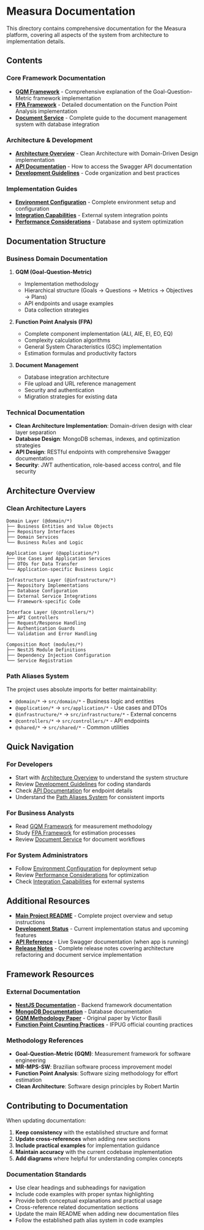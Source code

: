# Measura Documentation

This directory contains comprehensive documentation for the Measura platform, covering all aspects of the system from architecture to implementation details.

## Contents

### Core Framework Documentation

- **[GQM Framework](GQM-Framework.md)** - Comprehensive explanation of the Goal-Question-Metric framework implementation
- **[FPA Framework](FPA-Framework.md)** - Detailed documentation on the Function Point Analysis implementation
- **[Document Service](Document-Service-Implementation.md)** - Complete guide to the document management system with database integration

### Architecture & Development

- **[Architecture Overview](../README.md#architecture)** - Clean Architecture with Domain-Driven Design implementation
- **[API Documentation](../README.md#api-documentation)** - How to access the Swagger API documentation
- **[Development Guidelines](../README.md#development-guidelines)** - Code organization and best practices

### Implementation Guides

- **[Environment Configuration](../README.md#configuration)** - Complete environment setup and configuration
- **[Integration Capabilities](../README.md#integration-capabilities)** - External system integration points
- **[Performance Considerations](../README.md#performance-considerations)** - Database and system optimization

## Documentation Structure

### Business Domain Documentation

1. **GQM (Goal-Question-Metric)**

   - Implementation methodology
   - Hierarchical structure (Goals → Questions → Metrics → Objectives → Plans)
   - API endpoints and usage examples
   - Data collection strategies

2. **Function Point Analysis (FPA)**

   - Complete component implementation (ALI, AIE, EI, EO, EQ)
   - Complexity calculation algorithms
   - General System Characteristics (GSC) implementation
   - Estimation formulas and productivity factors

3. **Document Management**
   - Database integration architecture
   - File upload and URL reference management
   - Security and authentication
   - Migration strategies for existing data

### Technical Documentation

- **Clean Architecture Implementation**: Domain-driven design with clear layer separation
- **Database Design**: MongoDB schemas, indexes, and optimization strategies
- **API Design**: RESTful endpoints with comprehensive Swagger documentation
- **Security**: JWT authentication, role-based access control, and file security

## Architecture Overview

### Clean Architecture Layers

```
Domain Layer (@domain/*)
├── Business Entities and Value Objects
├── Repository Interfaces
├── Domain Services
└── Business Rules and Logic

Application Layer (@application/*)
├── Use Cases and Application Services
├── DTOs for Data Transfer
└── Application-specific Business Logic

Infrastructure Layer (@infrastructure/*)
├── Repository Implementations
├── Database Configuration
├── External Service Integrations
└── Framework-specific Code

Interface Layer (@controllers/*)
├── API Controllers
├── Request/Response Handling
├── Authentication Guards
└── Validation and Error Handling

Composition Root (modules/*)
├── NestJS Module Definitions
├── Dependency Injection Configuration
└── Service Registration
```

### Path Aliases System

The project uses absolute imports for better maintainability:

- `@domain/*` → `src/domain/*` - Business logic and entities
- `@application/*` → `src/application/*` - Use cases and DTOs
- `@infrastructure/*` → `src/infrastructure/*` - External concerns
- `@controllers/*` → `src/controllers/*` - API endpoints
- `@shared/*` → `src/shared/*` - Common utilities

## Quick Navigation

### For Developers

- Start with [Architecture Overview](../README.md#architecture) to understand the system structure
- Review [Development Guidelines](../README.md#development-guidelines) for coding standards
- Check [API Documentation](../README.md#api-documentation) for endpoint details
- Understand the [Path Aliases System](#path-aliases-system) for consistent imports

### For Business Analysts

- Read [GQM Framework](GQM-Framework.md) for measurement methodology
- Study [FPA Framework](FPA-Framework.md) for estimation processes
- Review [Document Service](Document-Service-Implementation.md) for document workflows

### For System Administrators

- Follow [Environment Configuration](../README.md#configuration) for deployment setup
- Review [Performance Considerations](../README.md#performance-considerations) for optimization
- Check [Integration Capabilities](../README.md#integration-capabilities) for external systems

## Additional Resources

- **[Main Project README](../README.md)** - Complete project overview and setup instructions
- **[Development Status](../TODO.md)** - Current implementation status and upcoming features
- **[API Reference](http://localhost:3000/api)** - Live Swagger documentation (when app is running)
- **[Release Notes](Release-Notes-Document-Service.md)** - Complete release notes covering architecture refactoring and document service implementation

## Framework Resources

### External Documentation

- **[NestJS Documentation](https://docs.nestjs.com/)** - Backend framework documentation
- **[MongoDB Documentation](https://docs.mongodb.com/)** - Database documentation
- **[GQM Methodology Paper](https://www.cs.umd.edu/~mvz/handouts/gqm.pdf)** - Original paper by Victor Basili
- **[Function Point Counting Practices](https://www.ifpug.org/)** - IFPUG official counting practices

### Methodology References

- **Goal-Question-Metric (GQM)**: Measurement framework for software engineering
- **MR-MPS-SW**: Brazilian software process improvement model
- **Function Point Analysis**: Software sizing methodology for effort estimation
- **Clean Architecture**: Software design principles by Robert Martin

## Contributing to Documentation

When updating documentation:

1. **Keep consistency** with the established structure and format
2. **Update cross-references** when adding new sections
3. **Include practical examples** for implementation guidance
4. **Maintain accuracy** with the current codebase implementation
5. **Add diagrams** where helpful for understanding complex concepts

### Documentation Standards

- Use clear headings and subheadings for navigation
- Include code examples with proper syntax highlighting
- Provide both conceptual explanations and practical usage
- Cross-reference related documentation sections
- Update the main README when adding new documentation files
- Follow the established path alias system in code examples
